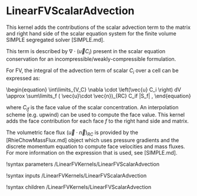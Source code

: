 # LinearFVScalarAdvection

This kernel adds the contributions of the scalar advection term to the matrix and right hand side of the scalar equation system for the finite volume SIMPLE segregated solver [SIMPLE.md].

This term is described by $\nabla \cdot \left(\vec{u} C_i \right)$ present in the scalar equation conservation for an incompressible/weakly-compressible formulation.

For FV, the integral of the advection term of scalar $C_i$ over a cell can be expressed as:

\begin{equation}
\int\limits_{V_C} \nabla \cdot \left(\vec{u} C_i \right) dV \approx \sum\limits_f ( \vec{u}\cdot \vec{n})_{RC} C_if |S_f| \,
\end{equation}

where $C_{if}$ is the face value of the scalar concentration. An interpolation scheme (e.g. upwind) can be used to compute the face value. This kernel adds the face contribution for each face $f$ to the right hand side and matrix.

The volumetric face flux $(\vec{u}\cdot \vec{n})_{RC}$ is provided by the [RhieChowMassFlux.md] object which uses pressure
gradients and the discrete momentum equation to compute face velocities and mass fluxes.
For more information on the expression that is used, see [SIMPLE.md].

!syntax parameters /LinearFVKernels/LinearFVScalarAdvection

!syntax inputs /LinearFVKernels/LinearFVScalarAdvection

!syntax children /LinearFVKernels/LinearFVScalarAdvection
